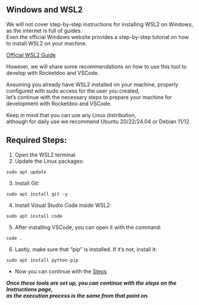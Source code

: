 ## Windows and WSL2

We will not cover step-by-step instructions for installing WSL2 on Windows, as the internet is full of guides.  
Even the official Windows website provides a step-by-step tutorial on how to install WSL2 on your machine.

[Official WSL2 Guide](https://learn.microsoft.com/en-us/windows/wsl/install)

However, we will share some recommendations on how to use this tool to develop with Rocketdoo and VSCode.

Assuming you already have WSL2 installed on your machine, properly configured with sudo access for the user you created,  
let’s continue with the necessary steps to prepare your machine for development with Rocketdoo and VSCode.

Keep in mind that you can use any Linux distribution,  
although for daily use we recommend Ubuntu 20/22/24.04 or Debian 11/12.

## Required Steps:

1. Open the WSL2 terminal.
2. Update the Linux packages:

~~~ 
sudo apt update
~~~

3. Install Git:

~~~
sudo apt install git -y
~~~

4. Install Visual Studio Code inside WSL2:

~~~
sudo apt install code
~~~

5. After installing VSCode, you can open it with the command:

~~~
code .
~~~

6. Lastly, make sure that “pip” is installed. If it’s not, install it:

~~~
sudo apt install python-pip
~~~

* Now you can continue with the [Steps](steps.md)

***Once these tools are set up, you can continue with the steps on the Instructions page,  
as the execution process is the same from that point on.***
